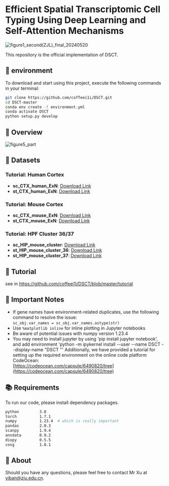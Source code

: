 # Efficient Spatial Transcriptomic Cell Typing Using Deep Learning and Self-Attention Mechanisms
![figure1_second(ZJL)_final_20240520](https://github.com/coffeei1i/DSCT/assets/97372807/f4bac695-1999-47c3-a8d8-6a6a3ca60f1d)


This repository is the official implementation of DSCT.
## 🚨 environment

To download and start using this project, execute the following commands in your terminal:


```bash
git clone https://github.com/coffeei1i/DSCT.git
cd DSCT-master
conda env create -f environment.yml
conda activate DSCT
python setup.py develop
```


## 🚀 Overview
![figure5_part](https://github.com/user-attachments/assets/f7321537-eb67-48a6-8e35-eead838c0308)




## 🔔 Datasets


### **Tutorial: Human Cortex**

- **sc_CTX_human_ExN**: [Download Link](https://www.dropbox.com/scl/fi/3nl2fmclkdray82z1mxr4/sc_anno_CTX_human.h5ad?rlkey=ouwtemwux3onf68otq95f2xrb&st=70xle7n1&dl=0)
- **st_CTX_human_ExN**: [Download Link](https://www.dropbox.com/scl/fi/i0tly06b8r77avov398a6/CTX_human.h5ad?rlkey=r1gedttub70he0sw064mftnto&st=mjbul9mx&dl=0)

### **Tutorial: Mouse Cortex**

- **sc_CTX_mouse_ExN**: [Download Link](https://www.dropbox.com/scl/fi/t6q6j33afuv7uidh7vi1a/sc_anno_CTX_mouse.h5ad?rlkey=9czlk4n2ar9swgtxr8w0y5u66&st=69h0ckht&dl=0)
- **st_CTX_mouse_ExN**: [Download Link](https://www.dropbox.com/scl/fi/n356h1w3iza8wjo7md6at/CTX_mouse.h5ad?rlkey=hmuhsuxc0rwzmuaxowvcf75an&st=4dtqi7wo&dl=0)

### **Tutorial: HPF Cluster 36/37**
- **sc_HIP_mouse_cluster**: [Download Link](https://www.dropbox.com/scl/fi/e98jvjd34rtt0wzomdk0z/WMB-10Xv3-HPF-DSCT.h5ad?rlkey=ixmgce7fxfqvru3prefnua14k&st=en9h6cab&dl=0)
- **st_HIP_mouse_cluster_36**: [Download Link](https://www.dropbox.com/scl/fi/nfxn73cts2ed24k5mk6b9/HPF_region_36.h5ad?rlkey=8xn8ha159kbgr3iipkl4lb81k&st=1dkq4u8v&dl=0)
- **st_HIP_mouse_cluster_37**: [Download Link](https://www.dropbox.com/scl/fi/kcob2p52r53qp3mfp0qo7/HPF_region_37.h5ad?rlkey=654w5dm4pc4mtuk0sub8kvub8&st=cwhyg15t&dl=0)



## 🤖 Tutorial

see in https://github.com/coffeei1i/DSCT/blob/master/tutorial
## 📝 Important Notes

- If gene names have environment-related duplicates, use the following command to resolve the issue:  
  `sc_obj.var_names = sc_obj.var_names.astype(str)`
- Use `%matplotlib inline` for inline plotting in Jupyter notebooks
- Be aware of potential issues with numpy version 1.23.4
- You may need to install jupyter by using 'pip install jupyter notebook', and add environment 'python -m ipykernel install --user --name DSCT --display-name "DSCT "'
Additionally, we have provided a tutorial for setting up the required environment on the online code platform CodeOcean:  
[https://codeocean.com/capsule/6490820/tree](https://codeocean.com/capsule/6490820/tree)

## 📚 Requirements
To run our code, please install dependency packages.
```bash
python         3.8
torch          1.7.1
numpy          1.23.4  # which is really important
pandas         2.0.3
scanpy         1.9.4
anndata        0.9.2
diopy          0.5.5
cosg           1.0.1
```


## 🤝 About

Should you have any questions, please feel free to contact Mr Xu at yiban@zju.edu.cn.


